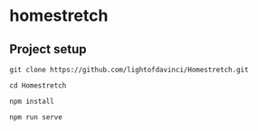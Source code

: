 # homestretch

## Project setup
```
git clone https://github.com/lightofdavinci/Homestretch.git
```

```
cd Homestretch
```

```
npm install
```

```
npm run serve
```
